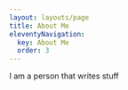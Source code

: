 ```yaml
---
layout: layouts/page
title: About Me
eleventyNavigation:
  key: About Me
  order: 3
---
```


I am a person that writes stuff
